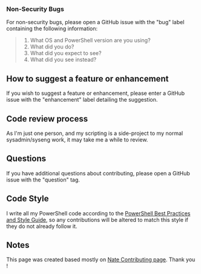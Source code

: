 
### Non-Security Bugs

For non-security bugs, please open a GitHub issue with the "bug" label containing the following information:

> 1. What OS and PowerShell version are you using?
> 2. What did you do?
> 3. What did you expect to see?
> 4. What did you see instead?

## How to suggest a feature or enhancement

If you wish to suggest a feature or enhancement, please enter a GitHub issue with the "enhancement" label detailing the suggestion.

## Code review process

As I'm just one person, and my scripting is a side-project to my normal sysadmin/syseng work, it may take me a while to review.

## Questions

If you have additional questions about contributing, please open a GitHub issue with the "question" tag.

## Code Style

I write all my PowerShell code according to the [PowerShell Best Practices and Style Guide](https://github.com/PoshCode/PowerShellPracticeAndStyle), so any contributions will be altered to match this style if they do not already follow it.

## Notes

This page was created based mostly on [Nate Contributing page](https://github.com/natescherer/ChangelogManagement/blob/master/CONTRIBUTING.md). Thank you !
